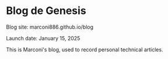 # Blog de Genesis

Blog site: marconi886.github.io/blog

Launch date: January 15, 2025

This is Marconi's blog, used to record personal technical articles.
